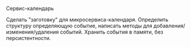 Сервис-календарь

Сделать "заготовку" для микросервиса-календаря.
Определить структуру определяющую событие, написать методы для добавления/изменения/удаления событий.
Хранить события в памяти, без персистентности. 
